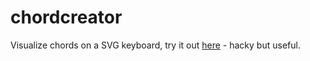 # chordcreator
Visualize chords on a SVG keyboard, try it out [here](https://smba.github.io/chordcreator/) - hacky but useful.

